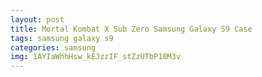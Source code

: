 ```yaml
---
layout: post
title: Mortal Kombat X Sub Zero Samsung Galaxy S9 Case
tags: samsung galaxy s9
categories: samsung
img: 1AYIaWhhHsw_kEJzzIF_stZzUTbP10M3v
---
```

